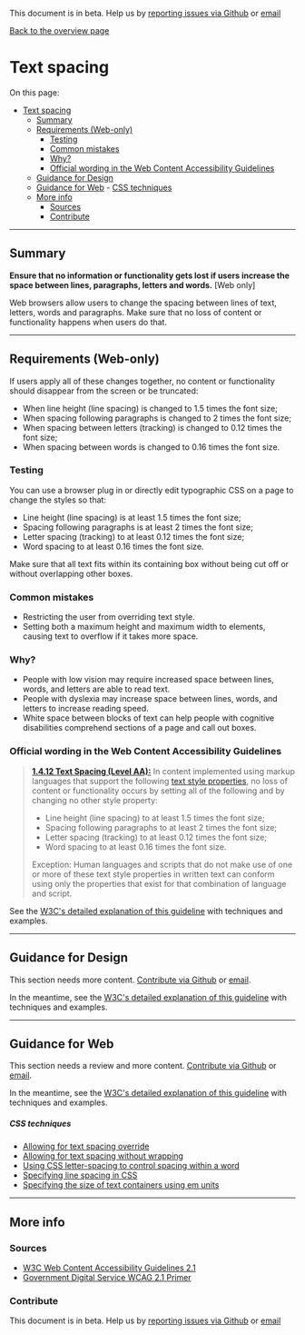 This document is in beta. Help us by [reporting issues via Github](https://github.com/theappbusiness/accessibility-guidelines) or [email](mailto:jeanfrancois@theappbusiness.com)

[Back to the overview page](./../index.html)

# Text spacing

On this page:

- [Text spacing](#text-spacing)
  - [Summary](#summary)
  - [Requirements (Web-only)](#requirements-web-only)
    - [Testing](#testing)
    - [Common mistakes](#common-mistakes)
    - [Why?](#why)
    - [Official wording in the Web Content Accessibility Guidelines](#official-wording-in-the-web-content-accessibility-guidelines)
  - [Guidance for Design](#guidance-for-design)
  - [Guidance for Web](#guidance-for-web)
        - [CSS techniques](#css-techniques)
  - [More info](#more-info)
    - [Sources](#sources)
    - [Contribute](#contribute)

---

## Summary

**Ensure that no information or functionality gets lost if users increase the space between lines, paragraphs, letters and words.** [Web only]

Web browsers allow users to change the spacing between lines of text, letters, words and paragraphs. Make sure that no loss of content or functionality happens when users do that.

---

## Requirements (Web-only)

If users apply all of these changes together, no content or functionality should disappear from the screen or be truncated:

- When line height (line spacing) is changed to 1.5 times the font size;
- When spacing following paragraphs is changed to 2 times the font size;
- When spacing between letters (tracking) is changed to 0.12 times the font size;
- When spacing between words is changed to 0.16 times the font size.

### Testing

You can use a browser plug in or directly edit typographic CSS on a page to change the styles so that:

- Line height (line spacing) is at least 1.5 times the font size;
- Spacing following paragraphs is at least 2 times the font size;
- Letter spacing (tracking) to at least 0.12 times the font size;
- Word spacing to at least 0.16 times the font size.

Make sure that all text fits within its containing box without being cut off or without overlapping other boxes.

### Common mistakes

- Restricting the user from overriding text style.
- Setting both a maximum height and maximum width to elements, causing text to overflow if it takes more space.

### Why?

- People with low vision may require increased space between lines, words, and letters are able to read text.
- People with dyslexia may increase space between lines, words, and letters to increase reading speed.
- White space between blocks of text can help people with cognitive disabilities comprehend sections of a page and call out boxes.

### Official wording in the Web Content Accessibility Guidelines

> [**1.4.12 Text Spacing (Level AA):**](https://www.w3.org/WAI/WCAG21/Understanding/text-spacing.html) In content implemented using markup languages that support the following [text style properties](https://www.w3.org/WAI/WCAG21/Understanding/text-spacing.html#dfn-text), no loss of content or functionality occurs by setting all of the following and by changing no other style property:
>
> - Line height (line spacing) to at least 1.5 times the font size;
> - Spacing following paragraphs to at least 2 times the font size;
> - Letter spacing (tracking) to at least 0.12 times the font size;
> - Word spacing to at least 0.16 times the font size.
>
> Exception: Human languages and scripts that do not make use of one or more of these text style properties in written text can conform using only the properties that exist for that combination of language and script.

See the [W3C's detailed explanation of this guideline](LINK) with techniques and examples.

---

## Guidance for Design

This section needs more content. [Contribute via Github](https://github.com/theappbusiness/accessibility-guidelines/) or [email](mailto:jeanfrancois@theappbusiness.com).

In the meantime, see the [W3C's detailed explanation of this guideline](https://www.w3.org/WAI/WCAG21/Understanding/text-spacing.html) with techniques and examples.

---

## Guidance for Web

This section needs a review and more content. [Contribute via Github](https://github.com/theappbusiness/accessibility-guidelines/) or [email](mailto:jeanfrancois@theappbusiness.com).

In the meantime, see the [W3C's detailed explanation of this guideline](https://www.w3.org/WAI/WCAG21/Understanding/text-spacing.html) with techniques and examples.

##### CSS techniques

- [Allowing for text spacing override](https://www.w3.org/WAI/WCAG21/Techniques/css/C36)
- [Allowing for text spacing without wrapping](https://www.w3.org/WAI/WCAG21/Techniques/css/C35)
- [Using CSS letter-spacing to control spacing within a word](https://www.w3.org/WAI/WCAG21/Techniques/css/C8)
- [Specifying line spacing in CSS](https://www.w3.org/WAI/WCAG21/Techniques/css/C21)
- [Specifying the size of text containers using em units](https://www.w3.org/WAI/WCAG21/Techniques/css/C28)

---

## More info

### Sources

- [W3C Web Content Accessibility Guidelines 2.1](https://www.w3.org/TR/WCAG21/)
- [Government Digital Service WCAG 2.1 Primer](https://alphagov.github.io/wcag-primer/)

### Contribute

This document is in beta. Help us by [reporting issues via Github](https://github.com/theappbusiness/accessibility-guidelines) or [email](mailto:jeanfrancois@theappbusiness.com)

